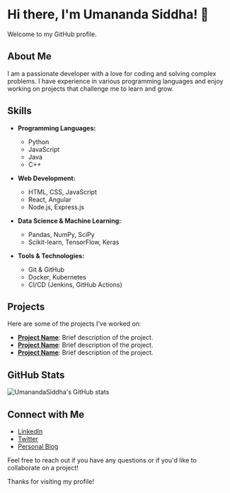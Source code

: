 # Hi there, I'm Umananda Siddha! 👋

Welcome to my GitHub profile.

## About Me
I am a passionate developer with a love for coding and solving complex problems. I have experience in various programming languages and enjoy working on projects that challenge me to learn and grow.

## Skills
- **Programming Languages:**
  - Python
  - JavaScript
  - Java
  - C++

- **Web Development:**
  - HTML, CSS, JavaScript
  - React, Angular
  - Node.js, Express.js

- **Data Science & Machine Learning:**
  - Pandas, NumPy, SciPy
  - Scikit-learn, TensorFlow, Keras

- **Tools & Technologies:**
  - Git & GitHub
  - Docker, Kubernetes
  - CI/CD (Jenkins, GitHub Actions)

## Projects
Here are some of the projects I've worked on:

- **[Project Name](link-to-project)**: Brief description of the project.
- **[Project Name](link-to-project)**: Brief description of the project.
- **[Project Name](link-to-project)**: Brief description of the project.

## GitHub Stats
![UmanandaSiddha's GitHub stats](https://github-readme-stats.vercel.app/api?username=UmanandaSiddha&show_icons=true&theme=radical)

## Connect with Me
- [LinkedIn](https://www.linkedin.com/in/username)
- [Twitter](https://twitter.com/username)
- [Personal Blog](https://username.github.io)

Feel free to reach out if you have any questions or if you'd like to collaborate on a project!

Thanks for visiting my profile!
